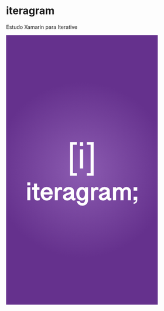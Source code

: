 # iteragram
Estudo Xamarin para Iterative

!["Splash Screen"](https://github.com/ricardosantosmorais/iteragram/blob/master/screenshots/1.png)
